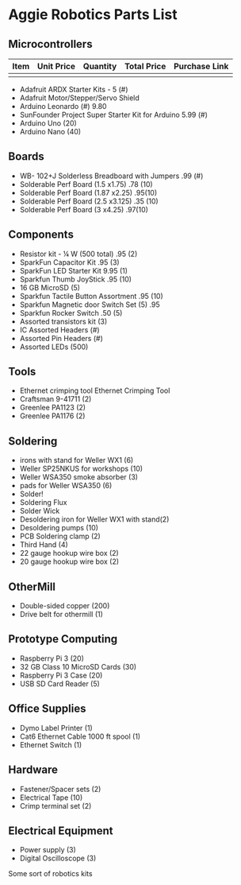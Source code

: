 # Aggie Robotics Parts List

## Microcontrollers
Item | Unit Price | Quantity | Total Price | Purchase Link
------------ | ------------ | ------------ | ------------ | ------------
  |   |   |   |  
* Adafruit ARDX Starter Kits - 5 (#)
* Adafruit Motor/Stepper/Servo Shield
* Arduino Leonardo (#) 9.80
* SunFounder Project Super Starter Kit for Arduino 5.99 (#)
* Arduino Uno (20)
* Arduino Nano (40)
## Boards
* WB- 102+J Solderless Breadboard with Jumpers .99 (#)
* Solderable Perf Board (1.5 x1.75) .78 (10)
* Solderable Perf Board (1.87 x2.25) .95(10)
* Solderable Perf Board (2.5 x3.125) .35 (10)
* Solderable Perf Board (3 x4.25) .97(10)
## Components
* Resistor kit - ¼ W (500 total) .95 (2)
* SparkFun Capacitor Kit .95 (3)
* SparkFun LED Starter Kit 9.95 (1)
* Sparkfun Thumb JoyStick .95 (10)
* 16 GB MicroSD  (5)
* Sparkfun Tactile Button Assortment .95 (10)
* Sparkfun Magnetic door Switch Set (5) .95
* Sparkfun Rocker Switch .50 (5)
* Assorted transistors kit (3)
* IC Assorted Headers (#)
* Assorted Pin Headers (#)
* Assorted LEDs (500)
## Tools
* Ethernet crimping tool Ethernet Crimping Tool
* Craftsman 9-41711 (2)
* Greenlee PA1123 (2)
* Greenlee PA1176 (2)
## Soldering
* irons with stand for Weller WX1 (6)
* Weller SP25NKUS for workshops (10)
* Weller WSA350 smoke absorber (3)
* pads for Weller WSA350 (6)
* Solder!
* Soldering Flux
* Solder Wick
* Desoldering iron for Weller WX1 with stand(2)
* Desoldering pumps (10)
* PCB Soldering clamp (2)
* Third Hand (4)
* 22 gauge hookup wire box (2)
* 20 gauge hookup wire box (2)
## OtherMill
* Double-sided copper (200)
* Drive belt for othermill (1)
## Prototype Computing
* Raspberry Pi 3 (20)
* 32 GB Class 10 MicroSD Cards (30)
* Raspberry Pi 3 Case (20)
* USB SD Card Reader (5)
## Office Supplies
* Dymo Label Printer (1)
* Cat6 Ethernet Cable 1000 ft spool (1)
* Ethernet Switch (1)
## Hardware
* Fastener/Spacer sets (2)
* Electrical Tape (10)
* Crimp terminal set (2)
## Electrical Equipment
* Power supply (3)
* Digital Oscilloscope (3)

Some sort of robotics kits
